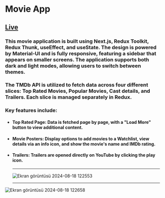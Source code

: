 # Movie App

## [Live](https://filmlab.vercel.app/)

### This movie application is built using Next.js, Redux Toolkit, Redux Thunk, useEffect, and useState. The design is powered by Material-UI and is fully responsive, featuring a sidebar that appears on smaller screens. The application supports both dark and light modes, allowing users to switch between themes.

### The TMDb API is utilized to fetch data across four different slices: Top Rated Movies, Popular Movies, Cast details, and Trailers. Each slice is managed separately in Redux.
### Key features include:
+ #### Top Rated Page: Data is fetched page by page, with a "Load More" button to view additional content.
+ #### Movie Posters: Display options to add movies to a Watchlist, view details via an info icon, and show the movie's name and IMDb rating.
+ #### Trailers: Trailers are opened directly on YouTube by clicking the play icon.

  ***
  
  ![Ekran görüntüsü 2024-08-18 122553](https://github.com/user-attachments/assets/448935c4-9bd7-48fd-95d2-97ef8e7687ad)
  ***
![Ekran görüntüsü 2024-08-18 122658](https://github.com/user-attachments/assets/326040a0-fc8b-4bed-a1d3-7035d79e0871)
